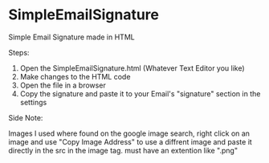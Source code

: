 # SimpleEmailSignature
Simple Email Signature made in HTML



Steps: 
1. Open the SimpleEmailSignature.html (Whatever Text Editor you like)
2. Make changes to the HTML code
3. Open the file in a browser
4. Copy the signature and paste it to your Email's "signature" section in the settings

Side Note:

Images I used where found on the google image search, right click on an image and use "Copy Image Address" to use a diffrent image and paste it directly in the src in the image tag. 
must have an extention like ".png"
